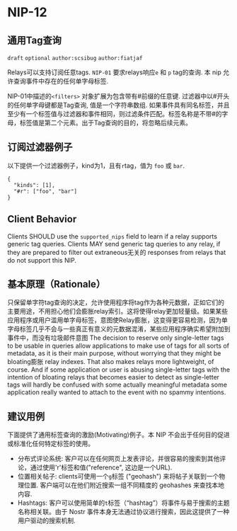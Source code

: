 NIP-12
======

通用Tag查询
-------------------

`draft` `optional` `author:scsibug` `author:fiatjaf`

Relays可以支持订阅任意tags.  `NIP-01` 要求relays响应`e` 和 `p` tag的查询. 本 nip 允许查询事件中存在的任何单字母标签.

NIP-01中描述的`<filters>` 对象扩展为包含带有#前缀的任意键. 过滤器中以#开头的任何单字母键都是Tag查询, 值是一个字符串数组. 如果事件具有同名标签，并且至少有一个标签值与过滤器和事件相同，则过滤条件匹配。标签名称是不带#的字母，标签值是第二个元素。出于Tag查询的目的，将忽略后续元素。

订阅过滤器例子
---------------------------

以下提供一个过滤器例子，kind为1，且有`r`tag，值为 `foo` 或 `bar`.

```
{
  "kinds": [1],
  "#r": ["foo", "bar"]
}
```

Client Behavior
---------------

Clients SHOULD use the `supported_nips` field to learn if a relay supports generic tag queries. Clients MAY send generic tag queries to any relay, if they are prepared to filter out extraneous无关的 responses from relays that do not support this NIP.

基本原理（Rationale）
---------

只保留单字符tag查询的决定，允许使用程序将tag作为各种元数据，正如它们的主要用途，不用担心他们会膨胀relay索引。这将使得relay更加轻量级。如果某些应用程序或用户滥用单字母标签，意图使Relay膨胀，这变得更容易检测，因为单字母标签几乎不会与一些真正有意义的元数据混淆，某些应用程序确实希望附加到事件中，而没有垃圾邮件意图
The decision to reserve only single-letter tags to be usable in queries allow applications to make use of tags for all sorts of metadata, as it is their main purpose, without worrying that they might be bloating膨胀 relay indexes. That also makes relays more lightweight, of course. And if some application or user is abusing single-letter tags with the intention of bloating relays that becomes easier to detect as single-letter tags will hardly be confused with some actually meaningful metadata some application really wanted to attach to the event with no spammy intentions.

建议用例
-------------------

下面提供了通用标签查询的激励(Motivating)例子。本 NIP 不会出于任何目的促进或标准化任何特定标签的使用。

* 分布式评论系统: 客户可以在任何网页上发表评论，并很容易的搜索到其他评论，通过使用'r'标签和值("reference", 这边是一个URL).
* 位置相关帖子: clients可使用一个`g`标签 ("geohash") 来将帖子关联到一个物理位置. 客户端可以在他们附近搜索一组不同精度的 geohashes 来查找本地内容.
* Hashtags: 客户可以使用简单的`t`标签（“hashtag”）将事件与易于搜索的主题名称相关联。由于 Nostr 事件本身无法通过协议进行搜索，因此这提供了一种用户驱动的搜索机制.
